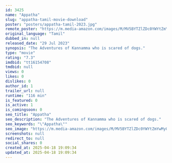 ```yaml
---
id: 3425
name: "Appatha"
slug: "appatha-tamil-movie-download"
poster: "posters/appatha-tamil-2023.jpg"
remote_poster: "https://m.media-amazon.com/images/M/MV5BYTZlZDc0YWYtZmYwMy00ZjExLWFjMWEtZTIzYWE4MGZjNzliXkEyXkFqcGdeQXVyMTQ3Mzk2MDg4._V1_SX300.jpg"
original_language: "Tamil"
dubbed_in: null
released_date: "29 Jul 2023"
synopsis: "The Adventures of Kannamma who is scared of dogs."
type: "movie"
rating: "7.3"
imdbid: "tt16154708"
tmdbid: null
views: 0
likes: 0
dislikes: 0
author_id: 1
trailer_url: null
runtime: "116 min"
is_featured: 0
is_active: 1
is_comingsoon: 0
seo_title: "Appatha"
seo_description: "The Adventures of Kannamma who is scared of dogs."
seo_keywords: "\"Appatha\""
seo_image: "https://m.media-amazon.com/images/M/MV5BYTZlZDc0YWYtZmYwMy00ZjExLWFjMWEtZTIzYWE4MGZjNzliXkEyXkFqcGdeQXVyMTQ3Mzk2MDg4._V1_SX300.jpg"
screenshots: null
redirect_to: null
social_shares: 0
created_at: 2025-04-18 19:09:34
updated_at: 2025-04-18 19:09:34
---
```


